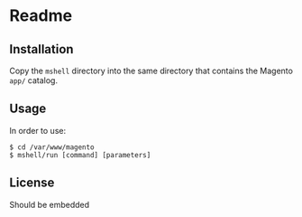 # Readme

## Installation

Copy the `mshell` directory into the same directory that contains the Magento
`app/` catalog.

## Usage

In order to use:

	$ cd /var/www/magento
	$ mshell/run [command] [parameters]

## License

Should be embedded
